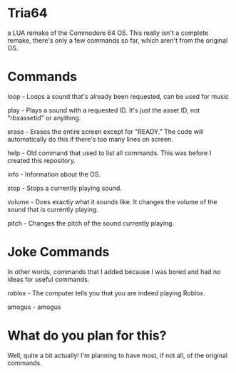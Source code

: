 # Tria64
a LUA remake of the Commodore 64 OS.
This really isn't a complete remake, there's only a few commands so far, which aren't from the original OS. 

# Commands
loop - Loops a sound that's already been requested, can be used for music

play - Plays a sound with a requested ID. It's just the asset ID, not "rbxassetid" or anything.

erase - Erases the entire screen except for "READY." The code will automatically do this if there's too many lines on screen.

help - Old command that used to list all commands. This was before I created this repository.

info - Information about the OS.

stop - Stops a currently playing sound. 

volume - Does exactly what it sounds like. It changes the volume of the sound that is currently playing.

pitch - Changes the pitch of the sound currently playing.

# Joke Commands
In other words, commands that I added because I was bored and had no ideas for useful commands.

roblox - The computer tells you that you are indeed playing Roblox.

amogus - amogus

# What do you plan for this?
Well, quite a bit actually! I'm planning to have most, if not all, of the original commands.
